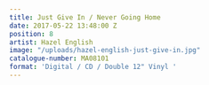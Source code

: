 ```yaml
---
title: Just Give In / Never Going Home
date: 2017-05-22 13:48:00 Z
position: 8
artist: Hazel English
image: "/uploads/hazel-english-just-give-in.jpg"
catalogue-number: MA08101
format: 'Digital / CD / Double 12" Vinyl '
---
```


